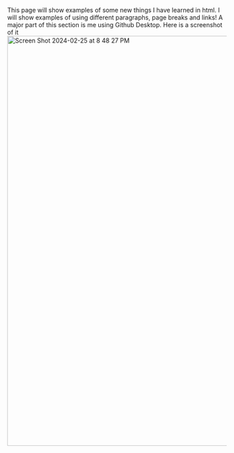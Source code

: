 This page will show examples of some new things I have learned in html. I will show examples of using different paragraphs, page breaks and links! A major part of this section is me using Github Desktop. Here is a screenshot of it
<img width="941" alt="Screen Shot 2024-02-25 at 8 48 27 PM" src="https://github.com/ShayeSkillings/Assignment-5/assets/157052970/b07eb42f-4c8a-4d13-ae72-608e9b0f3e21">

